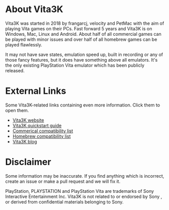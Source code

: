 # About Vita3K

Vita3K was started in 2018 by frangarcj, velocity and PetMac with the aim of playing Vita games on their PCs. Fast forward 5 years and Vita3K is on Windows, Mac, Linux and Android. About half of all commercial games can be played with minor issues and over half of all homebrew games can be played flawlessly.

It may not have save states, emulation speed up, built in recording or any of those fancy features, but it does have something above all emulators. It's the only existing PlayStation Vita emulator which has been publicly released.

# External Links

Some Vita3K-related links containing even more information. Click them to open them.

- [Vita3K website](https://vita3k.org/index.html)
- [Vita3K quickstart guide](https://vita3k.org/quickstart.html)
- [Commerical compatibility list](https://vita3k.org/compatibility.html)
- [Homebrew compatibility list](https://vita3k.org/compatibility-homebrew.html)
- [Vita3K blog](https://vita3k.org/blog.html)

# Disclaimer

Some information may be inaccurate. If you find anything which is incorrect, create an issue or make a pull request and we will fix it.

PlayStation, PLAYSTATION and PlayStation Vita are trademarks of Sony Interactive Entertainment Inc. Vita3K is not related to or endorsed by Sony , or derived from confidential materials belonging to Sony.
